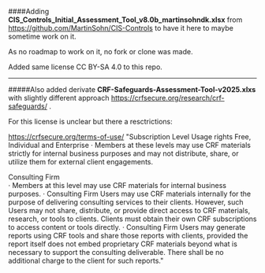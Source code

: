####Adding **CIS_Controls_Initial_Assessment_Tool_v8.0b_martinsohndk.xlsx** from https://github.com/MartinSohn/CIS-Controls to have it here to maybe sometime work on it. 

As no roadmap to work on it, no fork or clone was made.

Added same license CC BY-SA 4.0 to this repo.

----

#####Also added derivate **CRF-Safeguards-Assessment-Tool-v2025.xlxs** with slightly different approach https://crfsecure.org/research/crf-safeguards/ . 

For this license is unclear but there a resctrictions:

https://crfsecure.org/terms-of-use/
"Subscription Level 	Usage rights
Free, Individual and Enterprise
	·   Members at these levels may use CRF materials strictly for internal business purposes and may not distribute, share, or utilize them for external client engagements.

Consulting Firm 	
·  Members at this level may use CRF materials for internal business purposes.
·  Consulting Firm Users may use CRF materials internally for the purpose of delivering consulting services to their clients. However, such Users may not share, distribute, or provide direct access to CRF materials, research, or tools to clients. Clients must obtain their own CRF subscriptions to access content or tools directly.
·  Consulting Firm Users may generate reports using CRF tools and share those reports with clients, provided the report itself does not embed proprietary CRF materials beyond what is necessary to support the consulting deliverable. There shall be no additional charge to the client for such reports."
